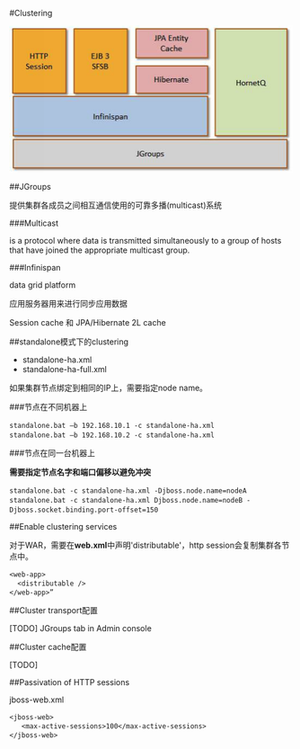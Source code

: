 #Clustering

![](img/cluster_comp.png)

##JGroups

提供集群各成员之间相互通信使用的可靠多播(multicast)系统

###Multicast

is a protocol where data is transmitted simultaneously to a group of hosts that have joined the appropriate multicast group.

###Infinispan

data grid platform

应用服务器用来进行同步应用数据

Session cache 和 JPA/Hibernate 2L cache

##standalone模式下的clustering

* standalone-ha.xml
* standalone-ha-full.xml

如果集群节点绑定到相同的IP上，需要指定node name。

###节点在不同机器上

`standalone.bat –b 192.168.10.1 -c standalone-ha.xml`<br/>
`standalone.bat –b 192.168.10.2 -c standalone-ha.xml`

###节点在同一台机器上

**需要指定节点名字和端口偏移以避免冲突**

`standalone.bat -c standalone-ha.xml -Djboss.node.name=nodeA`<br/>
`standalone.bat -c standalone-ha.xml Djboss.node.name=nodeB -Djboss.socket.binding.port-offset=150`

##Enable clustering services

对于WAR，需要在**web.xml**中声明'distributable'，http session会复制集群各节点中。

```
<web-app>
  <distributable />
</web-app>”
```
##Cluster transport配置

[TODO] JGroups tab in Admin console

##Cluster cache配置

[TODO]

##Passivation of HTTP sessions

jboss-web.xml

```
<jboss-web>
   <max-active-sessions>100</max-active-sessions>
</jboss-web>
```